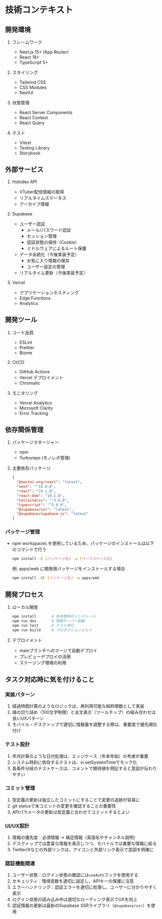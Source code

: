 # 技術コンテキスト

## 開発環境

1. フレームワーク

   - Next.js 15+ (App Router)
   - React 18+
   - TypeScript 5+

2. スタイリング

   - Tailwind CSS
   - CSS Modules
   - NextUI

3. 状態管理

   - React Server Components
   - React Context
   - React Query

4. テスト
   - Vitest
   - Testing Library
   - Storybook

## 外部サービス

1. Holodex API

   - VTuber配信情報の取得
   - リアルタイムステータス
   - アーカイブ情報

2. Supabase

   - ユーザー認証
     - メール/パスワード認証
     - セッション管理
     - 認証状態の保持（Cookie）
     - ミドルウェアによるルート保護
   - データ永続化（今後実装予定）
     - お気に入り情報の保存
     - ユーザー設定の管理
   - リアルタイム更新（今後実装予定）

3. Vercel
   - アプリケーションホスティング
   - Edge Functions
   - Analytics

## 開発ツール

1. コード品質

   - ESLint
   - Prettier
   - Biome

2. CI/CD

   - GitHub Actions
   - Vercel デプロイメント
   - Chromatic

3. モニタリング
   - Vercel Analytics
   - Microsoft Clarity
   - Error Tracking

## 依存関係管理

1. パッケージマネージャー

   - npm
   - Turborepo (モノレポ管理)

2. 主要依存パッケージ
   ```json
   {
     "@nextui-org/react": "latest",
     "next": "^15.0.0",
     "react": "19.1.0",
     "react-dom": "19.1.0",
     "tailwindcss": "^3.0.0",
     "typescript": "^5.0.0",
     "@supabase/ssr": "latest",
     "@supabase/supabase-js": "latest"
   }
   ```

### パッケージ管理

- npm workspaces を使用しているため、パッケージのインストールは以下のコマンドで行う
  ```bash
  npm install -E [パッケージ名] -w [ワークスペース名]
  ```
  例: apps/web に開発用パッケージをインストールする場合
  ```bash
  npm install -DE [パッケージ名] -w apps/web
  ```

## 開発プロセス

1. ローカル開発

   ```bash
   npm install       # 依存関係のインストール
   npm run dev       # 開発サーバー起動
   npm run test      # テスト実行
   npm run build     # プロダクションビルド
   ```

2. デプロイメント
   - mainブランチへのマージで自動デプロイ
   - プレビューデプロイの活用
   - ステージング環境の利用

## タスク対応時に気を付けること

### 実装パターン

1. 経過時間計算のようなロジックは、再利用可能な純粋関数として実装
2. 値の切り詰め（100文字制限）と全文表示（ツールチップ）の組み合わせは良いUXパターン
3. モバイル・デスクトップで適切に情報量を調整する際は、重要度で優先順位付け

### テスト設計

1. 年月計算のような日付処理は、エッジケース（年末年始）の考慮が重要
2. システム時刻に依存するテストは、vi.setSystemTimeでモック化
3. 各条件分岐のテストケースは、コメントで期待値を明記すると意図が伝わりやすい

### コミット管理

1. 型定義の更新は独立したコミットにすることで変更の追跡が容易に
2. git statusで未コミットの変更を確認することの重要性
3. APIパラメータの更新は型定義と合わせてコミットするとよい

### UI/UX設計

1. 情報の優先度：必須情報 → 補足情報（英語名やチャンネル説明）
2. デスクトップでは豊富な情報を表示しつつ、モバイルでは重要な情報に絞る
3. Twitter/Xなどの外部リンクは、アイコンと外部リンク表示で意図を明確に

### 認証機能関連

1. ユーザー状態：ログイン状態の確認には`useAuth`フックを使用する
2. セキュリティ：環境変数を適切に設定し、APIキーの保護に注意
3. エラーハンドリング：認証エラーを適切に処理し、ユーザーに分かりやすく表示
4. ログイン状態の読み込み中は適切なローディング表示でUXを向上
5. 認証情報の更新は最新のSupabase SSRライブラリ（`@supabase/ssr`）を使用
